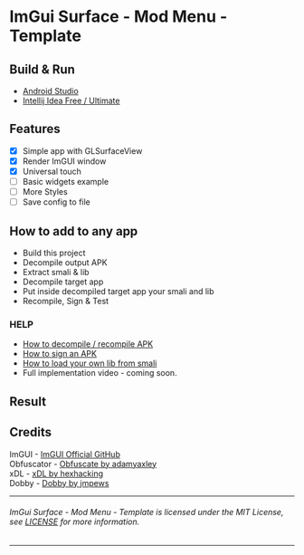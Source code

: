 # ImGui Surface - Mod Menu - Template

## Build & Run
- [Android Studio](https://developer.android.com/studio)
- [Intellij Idea Free / Ultimate](https://www.jetbrains.com/idea/)

## Features
- [x] Simple app with GLSurfaceView
- [x] Render ImGUI window
- [x] Universal touch
- [ ] Basic widgets example
- [ ] More Styles
- [ ] Save config to file

## How to add to any app
- Build this project
- Decompile output APK
- Extract smali & lib
- Decompile target app
- Put inside decompiled target app your smali and lib
- Recompile, Sign & Test

### HELP
- [How to decompile / recompile APK](https://youtu.be/xWU5Tk3MizY)
- [How to sign an APK](https://youtu.be/GwkQelv3cGk)
- [How to load your own lib from smali](https://youtu.be/JKwPPwnVehw)
- Full implementation video - coming soon.

## Result

[//]: # (![]&#40;http://i.imgur.com/hd3nxBg.gif&#41;)

## Credits

ImGUI - [ImGUI Official GitHub](https://github.com/ocornut/imgui)<br>
Obfuscator - [Obfuscate by adamyaxley](https://github.com/adamyaxley)<br>
xDL - [xDL by hexhacking](https://github.com/hexhacking/xDL)<br>
Dobby - [Dobby by jmpews](https://github.com/jmpews/Dobby)<br>
___
###### ImGui Surface - Mod Menu - Template is licensed under the MIT License, see [LICENSE](license.txt) for more information.
___